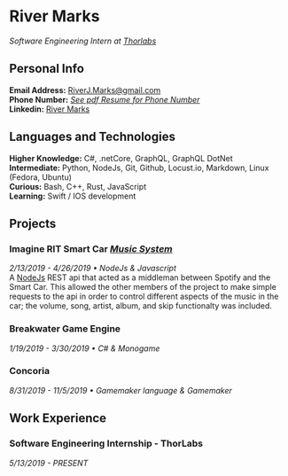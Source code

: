 # River Marks
*Software Engineering Intern at [Thorlabs](https://www.thorlabs.com/)*
## Personal Info
**Email Address:** RiverJ.Marks@gmail.com <br>
**Phone Number:** [*See pdf Resume for Phone Number*](https://github.com/rmarks6767/Resume/blob/master/River-Marks-Resume.pdf) <br>
**Linkedin:** [River Marks](https://www.linkedin.com/in/rivermarks/)
## Languages and Technologies
**Higher Knowledge:** C#, .netCore, GraphQL, GraphQL DotNet <br>
**Intermediate:** Python, NodeJs, Git, Github, Locust.io, Markdown, Linux (Fedora, Ubuntu) <br>
**Curious:** Bash, C++, Rust, JavaScript <br>
**Learning:** Swift / IOS development <br>
## Projects
### Imagine RIT Smart Car *<a href="https://github.com/rmarks6767/music-system">Music System</a>* <br> 
*2/13/2019 - 4/26/2019 &bull; NodeJs & Javascript*<br>
A [NodeJs](https://nodejs.org/) REST api that acted as a middleman between Spotify and the Smart Car.  This allowed the other members of the project to make simple requests to the api in order to control different aspects of the music in the car; the volume, song, artist, album, and skip functionalty was included.    
### Breakwater Game Engine 
*1/19/2019 - 3/30/2019 &bull; C# & Monogame*<br>
### Concoria
*8/31/2019 - 11/5/2019 &bull; Gamemaker language & Gamemaker*<br>

## Work Experience 
### Software Engineering Internship - ThorLabs
*5/13/2019 - PRESENT*
